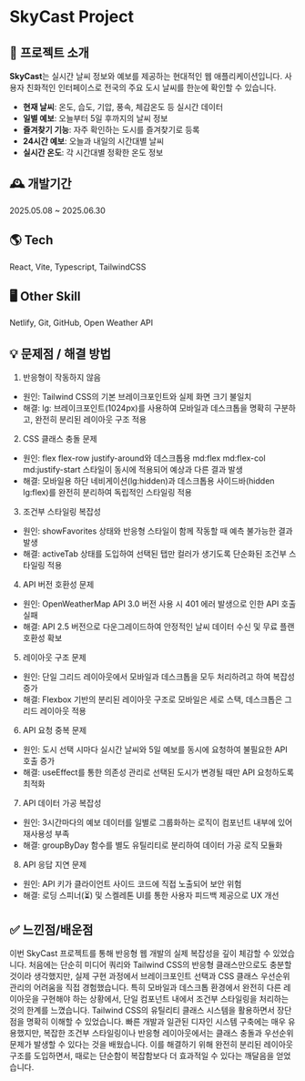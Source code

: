 # SkyCast Project

## 🌈 프로젝트 소개
**SkyCast**는 실시간 날씨 정보와 예보를 제공하는 현대적인 웹 애플리케이션입니다. 사용자 친화적인 인터페이스로 전국의 주요 도시 날씨를 한눈에 확인할 수 있습니다.

- **현재 날씨**: 온도, 습도, 기압, 풍속, 체감온도 등 실시간 데이터
- **일별 예보**: 오늘부터 5일 후까지의 날씨 정보
- **즐겨찾기 기능**: 자주 확인하는 도시를 즐겨찾기로 등록
- **24시간 예보**: 오늘과 내일의 시간대별 날씨
- **실시간 온도**: 각 시간대별 정확한 온도 정보

## 🕰️ 개발기간
2025.05.08 ~ 2025.06.30

## 🌎 Tech
React, Vite, Typescript, TailwindCSS

## 🖥️ Other Skill
Netlify, Git, GitHub, Open Weather API

## 💡 문제점 / 해결 방법
1. 반응형이 작동하지 않음
 - 원인: Tailwind CSS의 기본 브레이크포인트와 실제 화면 크기 불일치
 - 해결: lg: 브레이크포인트(1024px)를 사용하여 모바일과 데스크톱을 명확히 구분하고, 완전히 분리된 레이아웃 구조 적용
   
2. CSS 클래스 충돌 문제
 - 원인: flex flex-row justify-around와 데스크톱용 md:flex md:flex-col md:justify-start 스타일이 동시에 적용되어 예상과 다른 결과 발생
 - 해결: 모바일용 하단 네비게이션(lg:hidden)과 데스크톱용 사이드바(hidden lg:flex)를 완전히 분리하여 독립적인 스타일링 적용

3. 조건부 스타일링 복잡성
 - 원인: showFavorites 상태와 반응형 스타일이 함께 작동할 때 예측 불가능한 결과 발생
 - 해결: activeTab 상태를 도입하여 선택된 탭만 컬러가 생기도록 단순화된 조건부 스타일링 적용

4. API 버전 호환성 문제
 - 원인: OpenWeatherMap API 3.0 버전 사용 시 401 에러 발생으로 인한 API 호출 실패
 - 해결: API 2.5 버전으로 다운그레이드하여 안정적인 날씨 데이터 수신 및 무료 플랜 호환성 확보

5. 레이아웃 구조 문제
 - 원인: 단일 그리드 레이아웃에서 모바일과 데스크톱을 모두 처리하려고 하여 복잡성 증가
 - 해결: Flexbox 기반의 분리된 레이아웃 구조로 모바일은 세로 스택, 데스크톱은 그리드 레이아웃 적용

6. API 요청 중복 문제
 - 원인: 도시 선택 시마다 실시간 날씨와 5일 예보를 동시에 요청하여 불필요한 API 호출 증가
 - 해결: useEffect를 통한 의존성 관리로 선택된 도시가 변경될 때만 API 요청하도록 최적화

 7. API 데이터 가공 복잡성
 - 원인: 3시간마다의 예보 데이터를 일별로 그룹화하는 로직이 컴포넌트 내부에 있어 재사용성 부족
 - 해결: groupByDay 함수를 별도 유틸리티로 분리하여 데이터 가공 로직 모듈화

 8. API 응답 지연 문제
 - 원인: API 키가 클라이언트 사이드 코드에 직접 노출되어 보안 위험
 - 해결: 로딩 스피너(⏳) 및 스켈레톤 UI를 통한 사용자 피드백 제공으로 UX 개선

## ✅ 느낀점/배운점
이번 SkyCast 프로젝트를 통해 반응형 웹 개발의 실제 복잡성을 깊이 체감할 수 있었습니다. 
처음에는 단순히 미디어 쿼리와 Tailwind CSS의 반응형 클래스만으로도 충분할 것이라 생각했지만, 
실제 구현 과정에서 브레이크포인트 선택과 CSS 클래스 우선순위 관리의 어려움을 직접 경험했습니다. 
특히 모바일과 데스크톱 환경에서 완전히 다른 레이아웃을 구현해야 하는 상황에서, 단일 컴포넌트 내에서 조건부 스타일링을 처리하는 것의 한계를 느꼈습니다.
Tailwind CSS의 유틸리티 클래스 시스템을 활용하면서 장단점을 명확히 이해할 수 있었습니다. 
빠른 개발과 일관된 디자인 시스템 구축에는 매우 유용했지만, 
복잡한 조건부 스타일링이나 반응형 레이아웃에서는 클래스 충돌과 우선순위 문제가 발생할 수 있다는 것을 배웠습니다. 
이를 해결하기 위해 완전히 분리된 레이아웃 구조를 도입하면서, 때로는 단순함이 복잡함보다 더 효과적일 수 있다는 깨달음을 얻었습니다.